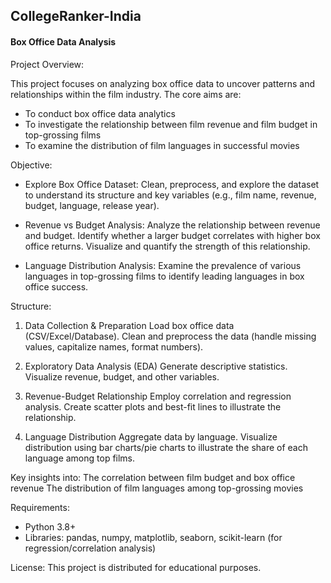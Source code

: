 ## CollegeRanker-India

#### Box Office Data Analysis

Project Overview:

This project focuses on analyzing box office data to uncover patterns and relationships within the film industry. The core aims are:
- To conduct box office data analytics
- To investigate the relationship between film revenue and film budget in top-grossing films
- To examine the distribution of film languages in successful movies
 
Objective:

- Explore Box Office Dataset:
  Clean, preprocess, and explore the dataset to understand its structure and key variables (e.g., film name, revenue, budget, language, release year).
 
- Revenue vs Budget Analysis:
  Analyze the relationship between revenue and budget.
  Identify whether a larger budget correlates with higher box office returns.
  Visualize and quantify the strength of this relationship.
 
- Language Distribution Analysis:
  Examine the prevalence of various languages in top-grossing films to identify leading languages in box office success.
 
Structure:

1. Data Collection & Preparation
   Load box office data (CSV/Excel/Database).
   Clean and preprocess the data (handle missing values, capitalize names, format numbers).
 
2. Exploratory Data Analysis (EDA)
   Generate descriptive statistics.
   Visualize revenue, budget, and other variables.
 
3. Revenue-Budget Relationship
   Employ correlation and regression analysis.
   Create scatter plots and best-fit lines to illustrate the relationship.
 
4. Language Distribution
   Aggregate data by language.
   Visualize distribution using bar charts/pie charts to illustrate the share of each language among top films.
 
Key insights into:
   The correlation between film budget and box office revenue
   The distribution of film languages among top-grossing movies
 
Requirements:
- Python 3.8+
- Libraries: pandas, numpy, matplotlib, seaborn, scikit-learn (for regression/correlation analysis)

License:
This project is distributed for educational purposes.
 
